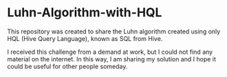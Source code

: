# Luhn-Algorithm-with-HQL

This repository was created to share the Luhn algorithm created using only HQL (Hive Query Language), known as SQL from Hive.

I received this challenge from a demand at work, but I could not find any material on the internet. In this way, I am sharing my solution and I hope it could be useful for other people someday.

